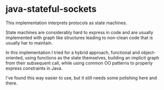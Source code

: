 # java-stateful-sockets

This implementation interprets protocols as state machines.

State machines are considerably hard to express in code and are usually implemented with graph like structures
leading to non-clean code that is usually har to maintain.

In this implementation I tried for a hybrid approach, functional and object-oriented,
using functions as the state themselves, building an implicit graph from their subsequent call,
while using common OO patterns to properly express constraints in Java.

I've found this way easier to use, but it still needs some polishing here and there.
